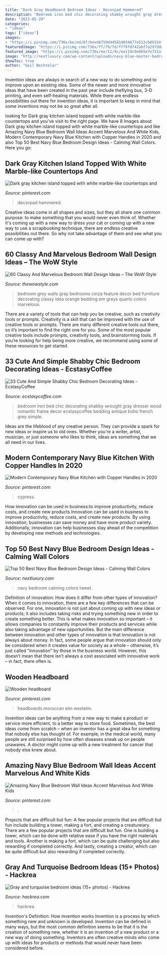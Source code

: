 ```yaml
---
title: "Dark Gray Headboard Bedroom Ideas : Decorpad Hammered"
description: "Bedroom iron bed chic decorating shabby wrought gray dresser wood romantic frame decor ecstasycoffee bedding antique boho french grey simple"
date: "2023-05-29"
categories:
- "ideas"
tags: ["ideas"]
images:
- "https://i.pinimg.com/736x/be/ed/6f/beed6f59d445814034677e513cb09334.jpg"
featuredImage: "https://i.pinimg.com/736x/ff/79/fd/ff79fdf42abf7a297ddded37a00f3eb9.jpg"
featured_image: "https://i.pinimg.com/736x/ee/11/9c/ee119c9e065e7e751a14617016e23f99.jpg"
image: "http://nextluxury.com/wp-content/uploads/navy-blue-master-bedroom-ideas.jpg"
ShowToc: true
author: "Gail Bechtelar"
---
```



Invention ideas are always in search of a new way to do something and to improve upon an existing idea. Some of the newer and more innovative ideas that have been created in the past year include theflying bus, 3-D printing, and even self-healing materials. While there are endless possibilities out there for invention ideas, it is important to keep in mind that some inventions may not be so great after all.

	

		
looking for Dark gray kitchen island topped with white marble-like countertops and you've visit to the right page. We have 8 Images about Dark gray kitchen island topped with white marble-like countertops and like Amazing Navy Blue Bedroom Wall Ideas Accent Marvelous And White Kids, Modern Contemporary Navy Blue Kitchen with Copper Handles in 2020 and also Top 50 Best Navy Blue Bedroom Design Ideas - Calming Wall Colors. Here you go:
		
    
## Dark Gray Kitchen Island Topped With White Marble-like Countertops And

<img loading=lazy src="https://i.pinimg.com/736x/ff/79/fd/ff79fdf42abf7a297ddded37a00f3eb9.jpg" onerror="this.onerror=null;this.src='https://tse3.mm.bing.net/th?id=OIP.Mcm3B02D2VfQDfRsYeWW5wHaFD&amp;pid=15.1';" alt="Dark gray kitchen island topped with white marble-like countertops and">

_Source: pinterest.com_

>decorpad hammered. 

	

Creative ideas come in all shapes and sizes, but they all share one common purpose: to make something that you would never even think of. Whether it's coming up with a new way to dress your cat or coming up with a new way to use a scrapbooking technique, there are endless creative possibilities out there. So why not take advantage of them and see what you can come up with?

    
## 60 Classy And Marvelous Bedroom Wall Design Ideas – The WoW Style

<img loading=lazy src="http://thewowstyle.com/wp-content/uploads/2016/08/Grey-Bedroom-Walls-Design.jpg" onerror="this.onerror=null;this.src='https://tse4.mm.bing.net/th?id=OIP.WODxdCniiQA9JV85bLDgDgHaKF&amp;pid=15.1';" alt="60 Classy And Marvelous Bedroom Wall Design Ideas – The WoW Style">

_Source: thewowstyle.com_

>bedroom grey walls gray bedrooms cinza feature decor bed furniture decorating classy idea orange bedding em greys quarto colors marvelous. 

	

There are a variety of tools that can help you be creative, such as creativity tools or prompts.
Creativity is a skill that can be improved with the use of creative tools or prompts. There are many different creative tools out there, so it’s important to find the right one for you. Some of the most popular creative tools include prompts, creativity tools, and brainstorming tools. If you’re looking for help being more creative, we recommend using some of these resources to get started.

    
## 33 Cute And Simple Shabby Chic Bedroom Decorating Ideas - EcstasyCoffee

<img loading=lazy src="http://www.ecstasycoffee.com/wp-content/uploads/2016/08/Vintage-Gray-Bedroom-With-Wrought-Iron-Bed-And-Wood-Dresser.jpg" onerror="this.onerror=null;this.src='https://tse3.mm.bing.net/th?id=OIP.Jr1yMNzzYjUWquEB3GPBjwHaKj&amp;pid=15.1';" alt="33 Cute And Simple Shabby Chic Bedroom Decorating Ideas - EcstasyCoffee">

_Source: ecstasycoffee.com_

>bedroom iron bed chic decorating shabby wrought gray dresser wood romantic frame decor ecstasycoffee bedding antique boho french grey simple. 

	

Ideas are the lifeblood of any creative person. They can provide a spark for new ideas or inspire us to old ones. Whether you're a writer, artist, musician, or just someone who likes to think, ideas are something that we all need in our lives.

    
## Modern Contemporary Navy Blue Kitchen With Copper Handles In 2020

<img loading=lazy src="https://i.pinimg.com/736x/7c/a0/ef/7ca0efc99a1b5e12d04afd82aad1188c.jpg" onerror="this.onerror=null;this.src='https://tse3.mm.bing.net/th?id=OIP.tdUFCrov7ftA0YPCozwsBQHaHa&amp;pid=15.1';" alt="Modern Contemporary Navy Blue Kitchen with Copper Handles in 2020">

_Source: pinterest.com_

>cypress. 

	

How innovation can be used in business:to improve productivity, reduce costs, and create new products
Innovation can be used in business to improve productivity, reduce costs, and create new products. By using innovation, businesses can save money and have more product variety. Additionally, innovation can help businesses stay ahead of the competition by developing new methods and technologies.

    
## Top 50 Best Navy Blue Bedroom Design Ideas - Calming Wall Colors

<img loading=lazy src="http://nextluxury.com/wp-content/uploads/navy-blue-master-bedroom-ideas.jpg" onerror="this.onerror=null;this.src='https://tse1.mm.bing.net/th?id=OIP.FuVJj066GFEplH7D_S7dEwHaLH&amp;pid=15.1';" alt="Top 50 Best Navy Blue Bedroom Design Ideas - Calming Wall Colors">

_Source: nextluxury.com_

>navy bedroom calming colors tweet. 

	

Definition of innovation: How does it differ from other types of innovation?
When it comes to innovation, there are a few key differences that can be observed. For one, innovation is not just about coming up with new ideas or products; it also includes taking risks and trying something new in order to create something better. This is what makes innovation so important – it allows companies to constantly improve their products and services while also taking advantage of new opportunities.
But the main difference between innovation and other types of innovation is that innovation is not always about money. In fact, some people argue that innovation should only be considered when it creates value for society as a whole – otherwise, it’s just called “innovation” by those in the business world. However, this doesn’t mean that there isn’t always a cost associated with innovative work – in fact, there often is.

    
## Wooden Headboard

<img loading=lazy src="https://i.pinimg.com/736x/ee/11/9c/ee119c9e065e7e751a14617016e23f99.jpg" onerror="this.onerror=null;this.src='https://tse3.mm.bing.net/th?id=OIP.BeQIjFI-AuqI9le1m8-dzwHaHa&amp;pid=15.1';" alt="Wooden headboard">

_Source: pinterest.com_

>headboards moroccan elm westelm. 

	

Invention ideas can be anything from a new way to make a product or service more efficient, to a better way to store food. Sometimes, the best ideas come from scratch – when an inventor has a great idea for something that nobody else has thought of. For example, in the medical world, many people are still surprised by how often diseases sneak up on people unawares. A doctor might come up with a new treatment for cancer that nobody else knew about.

    
## Amazing Navy Blue Bedroom Wall Ideas Accent Marvelous And White Kids

<img loading=lazy src="https://i.pinimg.com/736x/be/ed/6f/beed6f59d445814034677e513cb09334.jpg" onerror="this.onerror=null;this.src='https://tse4.mm.bing.net/th?id=OIP.hzf-s2T09xpllqHBzxVJIgHaJ3&amp;pid=15.1';" alt="Amazing Navy Blue Bedroom Wall Ideas Accent Marvelous And White Kids">

_Source: pinterest.com_

>. 

	

Projects that are difficult but fun: A few popular projects that are difficult but fun include building a tower, making a fort, and creating a creatureiary.
There are a few popular projects that are difficult but fun. One is building a tower, which can be done with relative ease if you have the right materials and tools. Another is making a fort, which can be quite challenging but also rewarding if completed correctly. And lastly, creating a creatur, which can be quite difficult but also rewarding if completed correctly.

    
## Gray And Turquoise Bedroom Ideas (15+ Photos) - Hackrea

<img loading=lazy src="https://www.hackrea.com/wp-content/uploads/2020/09/Minimalistic-gray-and-turquoise-bedroom-style-768x404.jpg" onerror="this.onerror=null;this.src='https://tse1.mm.bing.net/th?id=OIP.6vv5si4Fhz0eDhUv-YpRDQHaD5&amp;pid=15.1';" alt="Gray and turquoise bedroom ideas (15+ photos) - Hackrea">

_Source: hackrea.com_

>hackrea. 

	

Invention's Definition: How invention works
Invention is a process by which something new and unknown is developed. Invention can be defined in many ways, but the most common definition seems to be that it is the creation of something new, whether it is an invention of a new product or a new way of doing something. Inventors are often creative minds who come up with ideas for products or methods that would never have been considered before.

